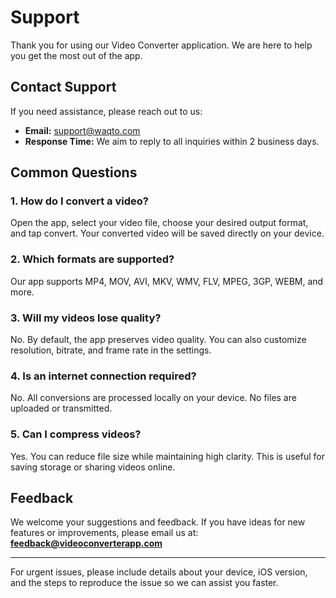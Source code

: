 # Support

Thank you for using our Video Converter application. We are here to help you get the most out of the app.  

## Contact Support
If you need assistance, please reach out to us:

- **Email:** support@waqto.com  
- **Response Time:** We aim to reply to all inquiries within 2 business days.  

## Common Questions

### 1. How do I convert a video?
Open the app, select your video file, choose your desired output format, and tap convert. Your converted video will be saved directly on your device.

### 2. Which formats are supported?
Our app supports MP4, MOV, AVI, MKV, WMV, FLV, MPEG, 3GP, WEBM, and more.

### 3. Will my videos lose quality?
No. By default, the app preserves video quality. You can also customize resolution, bitrate, and frame rate in the settings.

### 4. Is an internet connection required?
No. All conversions are processed locally on your device. No files are uploaded or transmitted.

### 5. Can I compress videos?
Yes. You can reduce file size while maintaining high clarity. This is useful for saving storage or sharing videos online.

## Feedback
We welcome your suggestions and feedback. If you have ideas for new features or improvements, please email us at:  
**feedback@videoconverterapp.com**

---

For urgent issues, please include details about your device, iOS version, and the steps to reproduce the issue so we can assist you faster.
